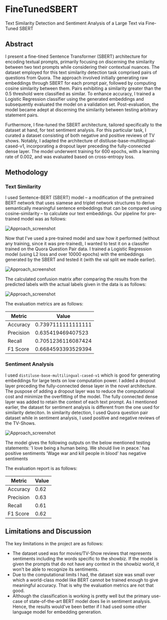 # FineTunedSBERT
Text Similarity Detection and Sentiment Analysis of a Large Text via Fine-Tuned SBERT

## Abstract
I present a fine-tined Sentence Transformer (SBERT) architecture for encoding textual prompts, primarily focusing on discerning the similarity between two text prompts while considering their contextual nuances. The dataset employed for this text similarity detection task comprised pairs of questions from Quora. The approach involved initially generating raw embeddings through SBERT for each prompt pair, followed by computing cosine similarity between them. Pairs exhibiting a similarity greater than the 0.5 threshold were classified as similar. To enhance accuracy, I trained a Logistic Regression classifier using the generated embeddings and subsequently evaluated the model on a validation set. Post-evaluation, the model became adept at discerning the similarity between testing arbitrary statement pairs.

Furthermore, I fine-tuned the SBERT architecture, tailored specifically to the dataset at hand, for text sentiment analysis. For this particular task, I curated a dataset consisting of both negative and positive reviews of TV shows. Notably, I adapted the architecture of distiluse-base-multilingual-cased-v1, incorporating a dropout layer preceding the fully-connected dense layer. The model underwent training for 600 epochs, with a learning rate of 0.002, and was evaluated based on cross-entropy loss.

## Methodology
### Text Similarity
I used Sentence-BERT (SBERT) model – a modification of the pretrained BERT network that uses siamese and triplet network structures to derive semantically meaningful sentence embeddings that can be compared using cosine-similarity – to calculate our text embeddings. Our pipeline for pre-trained model was as follows:

![Approach_screenshot](https://github.com/MohtashimButt/FineTunedSBERT/blob/master/approach.png)

Now that I've used a pre-trained model and saw how it performed (without any training, since it was pre-trained), I wanted to test it on a classifer trained on the Quora Question Pair data. I trained a Logistic Regression model (using L2 loss and over 10000 epochs) with the embeddings generated by the SBERT and tested it (with the val split we made earlier). 

![Approach_screenshot](https://github.com/MohtashimButt/FineTunedSBERT/blob/master/approach2.png)

The calculated confusion matrix after comparing the results from the predicted labels with the actual labels given in the data is as follows:

![Approach_screenshot](https://github.com/MohtashimButt/FineTunedSBERT/blob/master/conf_mat.png)

The evaluation metrics are as follows:

| Metric | Value |
| -------- | -------- |
| Accuracy | 0.7397111111111111 |
| Precision | 0.635419469407523 |
| Recall | 0.7051236116087424 |
| F1 Score | 0.6684593393529394 |

### Sentiment Analysis
I used `distiluse-base-multilingual-cased-v1` which is good for generating embeddings for large texts on low computation power. I added a dropout layer preceding the fully-connected dense layer in the novel architecture. The puspose of adding a dropout layer was to reduce the computational cost and minimize the overfitting of the model. The fully connected dense layer was added to retain the context of each text prompt. As I mentioned earlier, the dataset for sentiment analysis is different from the one used for similarity deteciton. In similarity detection, I used Quora question pair dataset while in sentiment analysis, I used positive and negative reviews of the TV-Shows.

![Approach_screenshot](https://github.com/MohtashimButt/FineTunedSBERT/blob/master/SBERT.png)

The model gives the following outputs on the below mentioned testing statements:
'I love being a human being. We should live in peace.' has positive sentiments
'Wage war and kill people in blood' has negative sentiments

The evaluation report is as follows:

| Metric | Value |
| -------- | -------- |
| Accuracy | 0.62 |
| Precision | 0.63 |
| Recall | 0.61 |
| F1 Score | 0.62 |

## Limitations and Discussion
The key limitations in the project are as follows:
- The dataset used was for movies/TV-Show reviews that represents sentiments including the words specific to the showbiz. If the model is given the prompts that do not have any context in the showbiz world, it won't be able to recognize its sentiments.
- Due to the computational limits I had, the dataset size was small over which a world-class model like BERT cannot be trained enough to give meaningful accuracy. That is why the evaluation metrics are not that good.
- Although the classification is working is pretty well but the primary use-case of state-of-the-art BERT model does lie in sentiment analysis. Hence, the results would've been better if I had used some other language model for embedding generation. 
